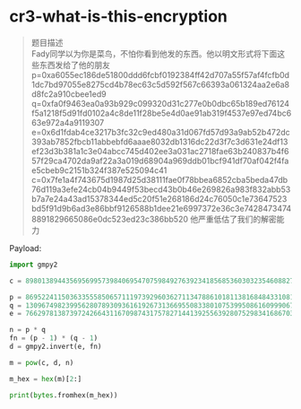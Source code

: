 # cr3-what-is-this-encryption

> 题目描述  <br/>
Fady同学以为你是菜鸟，不怕你看到他发的东西。他以明文形式将下面这些东西发给了他的朋友 p=0xa6055ec186de51800ddd6fcbf0192384ff42d707a55f57af4fcfb0d1dc7bd97055e8275cd4b78ec63c5d592f567c66393a061324aa2e6a8d8fc2a910cbee1ed9 q=0xfa0f9463ea0a93b929c099320d31c277e0b0dbc65b189ed76124f5a1218f5d91fd0102a4c8de11f28be5e4d0ae91ab319f4537e97ed74bc663e972a4a9119307 e=0x6d1fdab4ce3217b3fc32c9ed480a31d067fd57d93a9ab52b472dc393ab7852fbcb11abbebfd6aaae8032db1316dc22d3f7c3d631e24df13ef23d3b381a1c3e04abcc745d402ee3a031ac2718fae63b240837b4f657f29ca4702da9af22a3a019d68904a969ddb01bcf941df70af042f4fae5cbeb9c2151b324f387e525094c41 c=0x7fe1a4f743675d1987d25d38111fae0f78bbea6852cba5beda47db76d119a3efe24cb04b9449f53becd43b0b46e269826a983f832abb53b7a7e24a43ad15378344ed5c20f51e268186d24c76050c1e73647523bd5f91d9b6ad3e86bbf9126588b1dee21e6997372e36c3e74284734748891829665086e0dc523ed23c386bb520 他严重低估了我们的解密能力

Payload:
```python
import gmpy2

c = 89801389443569569957398406954707598492763923418568536030323546088278758362331043119736437910117697032594835902900582040394367480829800897231925233807745278389358031404278064633313626149336724945854865041439061149411962509247624419448003604874406282213609341704339025169015256228029200222643343430028828063008

p = 8695224115036335558506571119739296036271134788610181138168484331081777972517240308721981280176995392696427341397469232176120700610749965333026113898553049
q = 13096749823995628078930936161926731366955083380107539950861609990671457149850288846976369982960384583841424977220385144435351119887497145134804975486079751
e = 76629781387397242664311670987431757827144139255639280752983416867031015307352014386648673994217913815581782186636488159185965227449303118783362862435899486717504457233649829563176353949817149997773276435581910370559594639570436120596211148973227077565739467641309426944529006537681147498322988959979899800641

n = p * q
fn = (p - 1) * (q - 1)
d = gmpy2.invert(e, fn)

m = pow(c, d, n)

m_hex = hex(m)[2:]

print(bytes.fromhex(m_hex))
```